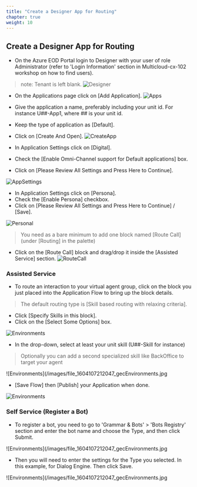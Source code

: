 ```yaml
---
title: "Create a Designer App for Routing"
chapter: true
weight: 10
---
```


## Create a Designer App for Routing

- On the Azure EOD Portal login to Designer with your user of role Administrator (refer to 'Login Information' section in Multicloud-cx-102 workshop on how to find users). 
>note: Tenant is left blank.
![Designer](/images/file_1622754045059_azureDesignerTile.png)

- On the Applications page click on [Add Application].
![Apps](/images/eodDsgnrAddApp.png)

- Give the application a name, preferably including your unit id. For instance U##-App1, where ## is your unit id. 
- Keep the type of application as [Default].
- Click on [Create And Open].
![CreateApp](/images/eodDsgnrCreateApp.png)

- In Application Settings click on [Digital].
- Check the [Enable Omni-Channel support for Default applications] box.
- Click on [Please Review All Settings and Press Here to Continue]. 

![AppSettings](/images/eodDsgnrAppDigit(1).png)

- In Application Settings click on [Persona].
- Check the [Enable Persona] checkbox.
- Click on [Please Review All Settings and Press Here to Continue] / [Save]. 

![Personal](/images/eodDsgnrAppPersona.png)

>You need as a bare minimum to add one block named [Route Call] (under [Routing] in the palette)
- Click on the [Route Call] block and drag/drop it inside the [Assisted Service] section.
![RouteCall](/images/eodDsgnrRouteCall.png)

### Assisted Service

- To route an interaction to your virtual agent group, click on the block you just placed into the Application Flow to bring up the block details.

>The default routing type is [Skill based routing with relaxing criteria].
- Click [Specify Skills in this block]. 
- Click on the [Select Some Options] box.

![Environments](/images/file_1604107212047_gecEnvironments.jpg)

- In the drop-down, select at least your unit skill (U##-Skill for instance) 
>Optionally you can add a second specialized skill like BackOffice to target your <BO> agent

![Environments](/images/file_1604107212047_gecEnvironments.jpg
  
  
- [Save Flow] then [Publish] your Application when done.  
  

![Environments](/images/file_1604107212047_gecEnvironments.jpg)
  
### Self Service (Register a Bot)
  
- To register a bot, you need to go to 'Grammar & Bots' > 'Bots Registry' section and enter the bot name and choose the Type, and then click Submit.
  
![Environments](/images/file_1604107212047_gecEnvironments.jpg
  
- Then you will need to enter the settings for the Type you selected. In this example, for Dialog Engine. Then click Save.
  
![Environments](/images/file_1604107212047_gecEnvironments.jpg

  
